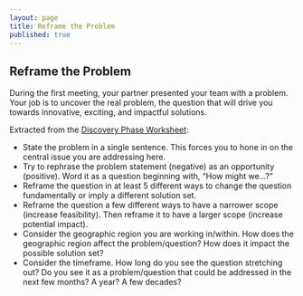 ```yaml
---
layout: page
title: Reframe the Problem
published: true
---
```


## Reframe the Problem
During the first meeting, your partner presented your team with a problem. Your job is to uncover the real problem, the question that will drive you towards innovative, exciting, and impactful solutions.

Extracted from the [Discovery Phase Worksheet](https://docs.google.com/a/dali.dartmouth.edu/document/d/1h67qvdoGsG6_cjbUPn9kEtYm0dkY-QSVfp3fjPRsrNA/edit?usp=sharing):
  * State the problem in a single sentence. This forces you to hone in on the central issue you are addressing here.
  * Try to rephrase the problem statement (negative) as an opportunity (positive). Word it as a question beginning with, “How might we…?”
  * Reframe the question in at least 5 different ways to change the question fundamentally or imply a different solution set.
  * Reframe the question a few different ways to have a narrower scope (increase feasibility). Then reframe it to have a larger scope (increase potential impact).
  * Consider the geographic region you are working in/within. How does the geographic region affect the problem/question? How does it impact the possible solution set?
  * Consider the timeframe. How long do you see the question stretching out? Do you see it as a problem/question that could be addressed in the next few months? A year? A few decades?
